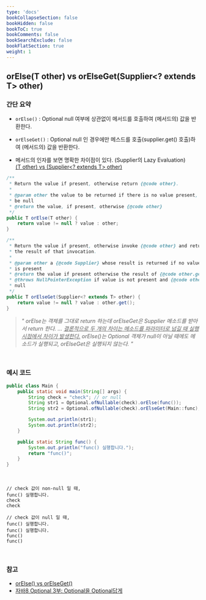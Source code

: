 ```yaml
---
type: 'docs'
bookCollapseSection: false
bookHidden: false
bookToC: true
bookComments: false
bookSearchExclude: false
bookFlatSection: true
weight: 1
---
```


## orElse(T other) vs orElseGet(Supplier<? extends T> other)

### 간단 요약

- `orElse()` : Optional null 여부에 상관없이 메서드를 호출하여 (메서드의) 값을 반환한다.

- `orElseGet()` : Optional null 인 경우에만 메스드를 호출(supplier.get() 호출)하여 (메서드의) 값을 반환한다.

- 메서드의 인자를 보면 명확한 차이점이 있다. (Supplier의 Lazy Evaluation) <br><u>(T other) vs (Supplier<? extends T> other)</u>

```java
/**
 * Return the value if present, otherwise return {@code other}.
 *
 * @param other the value to be returned if there is no value present, may
 * be null
 * @return the value, if present, otherwise {@code other}
 */
public T orElse(T other) {
    return value != null ? value : other;
}

/**
 * Return the value if present, otherwise invoke {@code other} and return
 * the result of that invocation.
 *
 * @param other a {@code Supplier} whose result is returned if no value
 * is present
 * @return the value if present otherwise the result of {@code other.get()}
 * @throws NullPointerException if value is not present and {@code other} is
 * null
 */
public T orElseGet(Supplier<? extends T> other) {
    return value != null ? value : other.get();
}
```

> _" orElse는 객체를 그대로 return 하는데 orElseGet은 Supplier 메소드를 받아서 return 한다. ... <u>결론적으로 두 개의 차이는 메소드를 파라미터로 넘길 때 실행시점에서 차이가 발생한다.</u> orElse()는 Optional 객체가 null이 아닐 때에도 메소드가 실행되고, orElseGet은 실행되지 않는다. "_

<br>

### 예시 코드

```java
public class Main {
    public static void main(String[] args) {
        String check = "check"; // or null
        String str1 = Optional.ofNullable(check).orElse(func());
        String str2 = Optional.ofNullable(check).orElseGet(Main::func);

        System.out.println(str1);
        System.out.println(str2);
    }

    public static String func() {
        System.out.println("func() 실행합니다.");
        return "func()";
    }
}
```

<br>


```text
// check 값이 non-null 일 때,
func() 실행합니다.
check
check

// check 값이 null 일 때,
func() 실행합니다.
func() 실행합니다.
func()
func()
```

<br>

### 참고

- [orElse() vs orElseGet()](https://velog.io/@joungeun/orElse-vs-orElseGet)
- [자바8 Optional 3부: Optional을 Optional답게](https://www.daleseo.com/java8-optional-effective/)